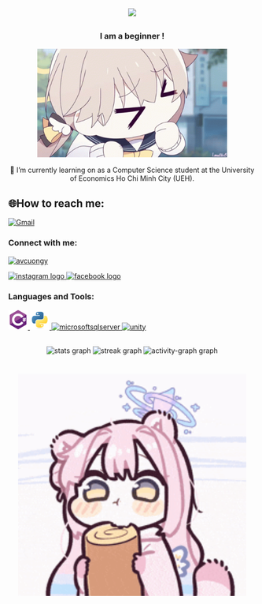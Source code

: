 <h1 align="center">
    <img src="https://readme-typing-svg.herokuapp.com/?font=Righteous&size=35&center=true&vCenter=true&width=500&height=70&duration=4000&lines=Hi+!+💕;+I'm+Avcuongy+!;" />
</h1>

<h3 align="center">I am a beginner !</h3>

<div align="center">
  <img height="220" src="https://raw.githubusercontent.com/Avcuongy/Avcuongy/main/Pictures/Hifumi%20muri%20muri.gif"  />
</div>

<p>

</div>
<div align="center">
🔭 I’m currently learning on as a Computer Science student at the University of Economics Ho Chi Minh City (UEH).
</div>

## 🌐How to reach me:
[![Gmail](https://img.shields.io/badge/Gmail-D14836.svg?logo=gmail&logoColor=white)](mailto:opcuong205.work@gmail.com)


<h3 align="left">Connect with me:</h3>
<p align="left">
<a href="https://www.leetcode.com/avcuongy" target="blank"><img align="center" src="https://raw.githubusercontent.com/rahuldkjain/github-profile-readme-generator/master/src/images/icons/Social/leet-code.svg" alt="avcuongy" height="30" width="40" /></a>
  
<br clear="both">

<div align="left">
  <a href="https://www.instagram.com/avcuongy/" target="_blank">
    <img src="https://img.shields.io/static/v1?message=Instagram&logo=instagram&label=&color=E4405F&logoColor=white&labelColor=&style=for-the-badge" height="35" alt="instagram logo"  />
  </a>
  <a href="https://www.facebook.com/profile.php?id=100046751574359" target="_blank">
    <img src="https://img.shields.io/static/v1?message=Facebook&logo=facebook&label=&color=1877F2&logoColor=white&labelColor=&style=for-the-badge" height="35" alt="facebook logo"  />
  </a>
</div>


<h3 align="left">Languages and Tools:</h3>
<p align="left">
  <a href="https://www.w3schools.com/cs/" target="_blank" rel="noreferrer">
    <img src="https://raw.githubusercontent.com/devicons/devicon/master/icons/csharp/csharp-original.svg" alt="csharp" width="40" height="40"/>
  </a>
  <a href="https://www.python.org" target="_blank" rel="noreferrer">
    <img src="https://raw.githubusercontent.com/devicons/devicon/master/icons/python/python-original.svg" alt="python" width="40" height="40"/>
  </a>
  <a href="https://www.microsoft.com/en-us/sql-server" target="_blank" rel="noreferrer">
    <img src="https://cdn.jsdelivr.net/gh/devicons/devicon/icons/microsoftsqlserver/microsoftsqlserver-plain.svg" alt="microsoftsqlserver" width="40" height="40"/>
  </a>
  <a href="https://unity.com/" target="_blank" rel="noreferrer">
    <img src="https://www.vectorlogo.zone/logos/unity3d/unity3d-icon.svg" alt="unity" width="40" height="40"/>
  </a>
</p>

<br clear="both">

<div align="center">   
  <img src="https://github-readme-stats.vercel.app/api?username=Avcuongy&hide_title=false&hide_rank=false&show_icons=true&include_all_commits=true&count_private=true&disable_animations=false&theme=dracula&locale=en&hide_border=false&order=1" height="150" alt="stats graph"  />  
  <img src="https://streak-stats.demolab.com?user=Avcuongy&locale=en&mode=daily&theme=dracula&hide_border=false&border_radius=5&order=3" height="150" alt="streak graph"  />
  <img src="https://github-readme-activity-graph.vercel.app/graph?username=Avcuongy&radius=16&theme=react&area=true&order=5" height="260" alt="activity-graph graph"  />
</div>

###


<br clear="both">

<div align="center">
  <img height="450" src="https://raw.githubusercontent.com/Avcuongy/Avcuongy/main/Pictures/mika-misono-mika.gif"  />
</div>

###

